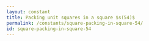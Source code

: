 ```yaml
---
layout: constant
title: Packing unit squares in a square $s(54)$
permalink: /constants/square-packing-in-square-54/
id: square-packing-in-square-54
---
```

